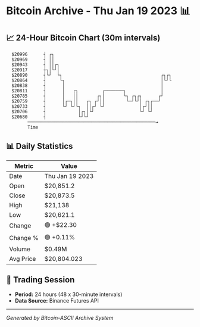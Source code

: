 # Bitcoin Archive - Thu Jan 19 2023 📊

## 📈 24-Hour Bitcoin Chart (30m intervals)

```
  $20996      ┤ ┌┐                                             
  $20969      ┤ ││                                             
  $20943      ┤ ││┌┐                                           
  $20917      ┼┐│└┘│                                           
  $20890      ┤└┘  └┐                                     ┌┐┌┐ 
  $20864      ┤     └┐                                    │└┘└ 
  $20838      ┤      │                                    │    
  $20811      ┤      │   ┌┐         ┌───────┐             │    
  $20785      ┤      │   ││       ┌┐│       └┐ ┌┐┌┐      ┌┘    
  $20759      ┤      │┌─┐││   ┌┐ ┌┘││        └─┘└┘│ ┌┐┌──┘     
  $20733      ┤      └┘ └┘└┐  ││┌┘ └┘             │┌┘││        
  $20706      ┤            │┌┐│└┘                 └┘ └┘        
  $20680      ┤            └┘└┘                                
        ────────────────────────────────────────────────→
        Time
```

## 📊 Daily Statistics

| Metric | Value |
|--------|-------|
| Date | Thu Jan 19 2023 |
| Open | $20,851.2 |
| Close | $20,873.5 |
| High | $21,138 |
| Low | $20,621.1 |
| Change | 🟢 +$22.30 |
| Change % | 🟢 +0.11% |
| Volume | $0.49M |
| Avg Price | $20,804.023 |

## 📅 Trading Session

- **Period:** 24 hours (48 x 30-minute intervals)
- **Data Source:** Binance Futures API

---
*Generated by Bitcoin-ASCII Archive System*
